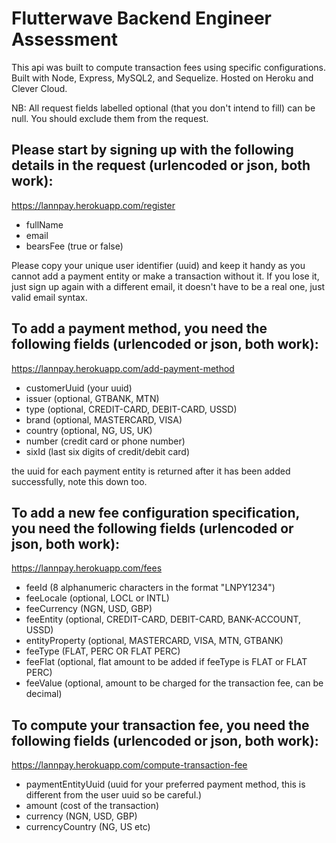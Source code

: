 # Flutterwave Backend Engineer Assessment

This api was built to compute transaction fees using specific configurations. Built with Node, Express, MySQL2, and Sequelize. Hosted on Heroku and Clever Cloud.

NB: All request fields labelled optional (that you don't intend to fill) can be null. You should exclude them from the request.

## Please start by signing up with the following details in the request (urlencoded or json, both work):

https://lannpay.herokuapp.com/register

- fullName
- email
- bearsFee (true or false)

Please copy your unique user identifier (uuid) and keep it handy as you cannot add a payment entity or make a transaction without it. If you lose it, just sign up again with a different email, it doesn't have to be a real one, just valid email syntax.

## To add a payment method, you need the following fields (urlencoded or json, both work):

https://lannpay.herokuapp.com/add-payment-method

- customerUuid (your uuid)
- issuer (optional, GTBANK, MTN)
- type (optional, CREDIT-CARD, DEBIT-CARD, USSD)
- brand (optional, MASTERCARD, VISA)
- country (optional, NG, US, UK)
- number (credit card or phone number)
- sixId (last six digits of credit/debit card)

the uuid for each payment entity is returned after it has been added successfully, note this down too.

## To add a new fee configuration specification, you need the following fields (urlencoded or json, both work):

https://lannpay.herokuapp.com/fees

- feeId (8 alphanumeric characters in the format "LNPY1234")
- feeLocale (optional, LOCL or INTL)
- feeCurrency (NGN, USD, GBP)
- feeEntity (optional, CREDIT-CARD, DEBIT-CARD, BANK-ACCOUNT, USSD)
- entityProperty (optional, MASTERCARD, VISA, MTN, GTBANK)
- feeType (FLAT, PERC OR FLAT PERC)
- feeFlat (optional, flat amount to be added if feeType is FLAT or FLAT PERC)
- feeValue (optional, amount to be charged for the transaction fee, can be decimal)

## To compute your transaction fee, you need the following fields (urlencoded or json, both work):

https://lannpay.herokuapp.com/compute-transaction-fee

- paymentEntityUuid (uuid for your preferred payment method, this is different from the user uuid so be careful.)
- amount (cost of the transaction)
- currency (NGN, USD, GBP)
- currencyCountry (NG, US etc)
